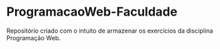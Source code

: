 # ProgramacaoWeb-Faculdade
Repositório criado com o intuito de armazenar os exercícios da disciplina Programação Web.
